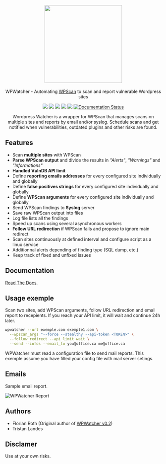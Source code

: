 
<h1 align="center">  
  <img src="https://github.com/tristanlatr/WPWatcher/raw/master/docs/source/_static/logo.png" width="250" />
</h1>

<p align="center">
  WPWatcher - Automating <a href="https://wpscan.org/" title="homepage" target="_blank">WPScan</a> to scan and report vulnerable Wordpress sites
  <br>
</p>

<p align="center">
  <a href="https://github.com/tristanlatr/WPWatcher/actions" target="_blank"><img src="https://github.com/tristanlatr/WPWatcher/workflows/test/badge.svg"></a>
  <a href="https://codecov.io/gh/tristanlatr/WPWatcher" target="_blank"><img src="https://codecov.io/gh/tristanlatr/WPWatcher/branch/master/graph/badge.svg"></a>
  <a href="https://pypi.org/project/WPWatcher/" target="_blank"><img src="https://badge.fury.io/py/wpwatcher.svg"></a>
  <a href="https://codeclimate.com/github/tristanlatr/WPWatcher" target="_blank"><img src="https://codeclimate.com/github/tristanlatr/WPWatcher/badges/gpa.svg"></a>
  <a href="http://mypy-lang.org/" target="_blank"><img src="http://www.mypy-lang.org/static/mypy_badge.svg"></a>
  <a href='https://wpwatcher.readthedocs.io/en/latest/'>
    <img src='https://readthedocs.org/projects/wpwatcher/badge/?version=latest' alt='Documentation Status' />
  </a>
</p>

<p align="center">
  Wordpress Watcher is a wrapper for WPScan that manages scans on multiple sites and reports by email and/or syslog. 
  Schedule scans and get notified when vulnerabilities, outdated plugins and other risks are found. 
</p>

## Features

  - Scan **multiple sites** with WPScan
  - **Parse WPScan output** and divide the results in *"Alerts"*, *"Warnings"* and *"Informations"*  
  - **Handled VulnDB API limit**
  - Define **reporting emails addresses** for every configured site individually and globally 
  - Define **false positives strings** for every configured site individually and globally 
  - Define **WPScan arguments** for every configured site individually and globally 
  - Send WPScan findings to **Syslog** server 
  - Save raw WPScan output into files
  - Log file lists all the findings 
  - Speed up scans using several asynchronous workers
  - **Follow URL redirection** if WPScan fails and propose to ignore main redirect
  - Scan sites continuously at defined interval and configure script as a linux service 
  - Additionnal alerts depending of finding type (SQL dump, etc.)  
  - Keep track of fixed and unfixed issues

## Documentation

[Read The Docs](https://wpwatcher.readthedocs.io/en/latest/).  

## Usage exemple

Scan two sites, add WPScan arguments, follow URL redirection and email report to recepients. If you reach your API limit, it will wait and continue 24h later.

```bash
wpwatcher --url exemple.com exemple1.com \
  --wpscan_args "--force --stealthy --api-token <TOKEN>" \
  --follow_redirect --api_limit_wait \
  --send --infos --email_to you@office.ca me@office.ca
```

WPWatcher must read a configuration file to send mail reports. This exemple assume you have filled your config file with mail server setings.

## Emails

Sample email report.

![WPWatcher Report](https://github.com/tristanlatr/WPWatcher/raw/master/docs/source/_static/wpwatcher-report.png "WPWatcher Report")

## Authors
- Florian Roth (Original author of [WPWatcher v0.2](https://github.com/Neo23x0/WPWatcher))
- Tristan Landes

## Disclamer

Use at your own risks.
